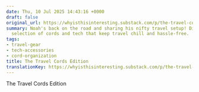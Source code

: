 ```yaml
---
date: Thu, 10 Jul 2025 14:43:16 +0000
draft: false
original_url: https://whyisthisinteresting.substack.com/p/the-travel-cords-edition
summary: Noah's back on the road and sharing his nifty travel setup! Dive into a curated
  selection of cords and tech that keep travel chill and hassle-free.
tags:
- travel-gear
- tech-accessories
- cord-organization
title: The Travel Cords Edition
translationKey: https://whyisthisinteresting.substack.com/p/the-travel-cords-edition
---
```


The Travel Cords Edition